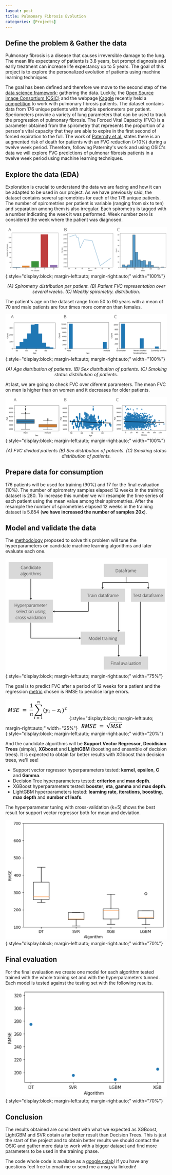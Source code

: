 ```yaml
---
layout: post
title: Pulmonary Fibrosis Evolution
categories: [Projects]
---
```

## Define the problem & Gather the data

Pulmonary fibrosis is a disease that causes irreversible damage to the lung. The mean life expectancy of patients is 3.8 years, but prompt diagnosis and early treatment can increase life expectancy up to 5 years. The goal of this project is to explore the personalized evolution of patients using machine learning techniques.

The goal has been defined and therefore we move to the second step of the [data science framework](/a-data-science-framework): gathering the data. Luckily, the [Open Source Image Consortium (OSIC)](https://www.osicild.org/) and the webpage [Kaggle](https://www.kaggle.com/) recently held a [competition](https://www.kaggle.com/competitions/osic-pulmonary-fibrosis-progression) to work with pulmonary fibrosis patients. The dataset contains data from 176 unique patients with multiple speriometers per patient. Speriometers provide a variety of lung parameters that can be used to track the progression of pulmonary fibrosis. The Forced Vital Capacity (FVC) is a parameter obtained from the spirometry that represents the proportion of a person's vital capacity that they are able to expire in the first second of forced expiration to the full. The work of [Paternity et al.](https://pubmed.ncbi.nlm.nih.gov/28388260/) states there is an augmented risk of death for patients with an FVC reduction (>10%) during a twelve week period. Therefore, following Paternity's work and using OSIC's data we will explore FVC predictions of pulmonar fibrosis patients in a twelve week period using machine learning techniques.

## Explore the data (EDA)

Exploration is crucial to understand the data we are facing and how it can be adapted to be used in our project. As we have previously said, the dataset contains several spirometries for each of the 176 unique patients. The number of spirometries per patient is variable (ranging from six to ten) and separation among them is also irregular. Each spirometry is tagged with a number indicating the week it was performed. Week number zero is considered the week where the patient was diagnosed.

![placeholder](/images/projects/fiborsi/eda_distribution.png){:style="display:block; margin-left:auto; margin-right:auto;"  width="100%"}
 <center> <em>(A) Spirometry distribution per patient. (B) Patient FVC representation over several weeks. (C) Weekly spirometry. distribution. </em></center> 

The patient's age on the dataset range from 50 to 90 years with a mean of 70 and male patients are four times more common than females.

![placeholder](/images/projects/fiborsi/eda_patients.png){:style="display:block; margin-left:auto; margin-right:auto;"  width="100%"}
 <center> <em>(A) Age distribution of patients. (B) Sex distribution of patients. (C) Smoking status distribution of patients. </em></center> 

At last, we are going to check FVC over diferent parameters. The mean FVC on men is higher than on women and it decreases for older patients.

![placeholder](/images/projects/fiborsi/fvc_features.png){:style="display:block; margin-left:auto; margin-right:auto;"  width="100%"}
 <center> <em>(A) FVC divided patients (B) Sex distribution of patients. (C) Smoking status distribution of patients. </em></center> 


## Prepare data for consumption

176 patients will be used for training (90%) and 17 for the final evaluation (10%). The number of spirometry samples elapsed 12 weeks in the training dataset is 280. To increase this number we will resample the time series of each patient using the mean value among their spirometries. After the resample the number of spirometries elapsed 12 weeks in the training dataset is 5.854 (**we have increased the number of samples 20x**).

## Model and validate the data

The [methodology](/defining-a-methodology) proposed to solve this problem will tune the hyperparameters on candidate machine learning algorithms and later evaluate each one.

![placeholder](/images/methodology.png){:style="display:block; margin-left:auto; margin-right:auto;"  width="75%"}

The goal is to predict FVC after a period of 12 weeks for a patient and the regression [metric](/metrics) chosen is RMSE to penalise large errors.

![placeholder](/images/mse_formula.png){:style="display:block; margin-left:auto; margin-right:auto;"  width="25%"}
![placeholder](/images/rmse_formula.png){:style="display:block; margin-left:auto; margin-right:auto;"  width="20%"}

And the candidate algorithms will be **Support Vector Regressor**, **Decidision Trees** (simple), **XGboost** and **LightGBM** (boosting and ensamble of decision trees). It is expected to obtain far better results with XGboost than decision trees, we'll see!

* Support vector regressor hyperparameters tested: **kernel**, **epsilon**, **C** and **Gamma**.  
* Decision Tree hyperparameters tested: **criterion** and **max depth**.  
* XGBoost hyperparameters tested: **booster**, **eta**, **gamma** and **max depth**.  
* LightGBM hyperparameters tested: **learning rate**, **iterations**, **boosting**, **max depth** and **number of leafs**.

The hyperparameter tuning with cross-validation (k=5) shows the best result for support vector regressor both for mean and deviation.

![placeholder](/images/projects/fiborsi/hyperparameter.png){:style="display:block; margin-left:auto; margin-right:auto;"  width="70%"}

## Final evaluation

For the final evaluation we create one model for each algorithm tested trained with the whole training set and with the hyperparameters tunned. Each model is tested against the testing set with the following results.

![placeholder](/images/projects/fiborsi/final_evaluation.png){:style="display:block; margin-left:auto; margin-right:auto;"  width="70%"}

## Conclusion

The results obtained are consistent with what we expected as XGBoost, LightGBM and SVR obtain a far better result than Decision Trees. This is just the start of the project and to obtain better results we should contact the OSIC and gather more data to work with a bigger dataset and find more parameters to be used in the training phase. 

The code whole code is availabe as a [google colab](https://colab.research.google.com/drive/1EVhE5qbfbuxuOSRQ1cLxtNRRkE1r7G1S)! If you have any questions feel free to email me or send me a msg via linkedin!
